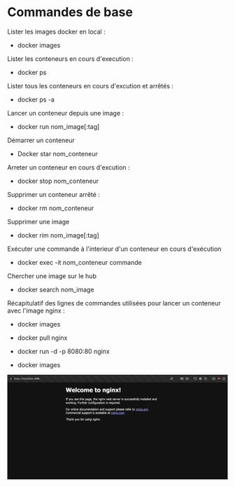 
# Commandes de base


Lister les images docker en local :

- docker images

Lister les conteneurs en cours d'execution :

- docker ps

Lister tous les conteneurs en cours d'excution et arrêtés :

- docker ps -a

Lancer un conteneur depuis une image :

- docker run nom_image[:tag]

Démarrer un conteneur

- Docker star nom_conteneur

Arreter un conteneur en cours d'excution :

- docker stop nom_conteneur

Supprimer un conteneur arrêté :

- docker rm nom_conteneur

Supprimer une image

- docker rim nom_image[:tag]

Exécuter une commande à l'interieur d'un conteneur en cours d'exécution

- docker exec -it nom_conteneur commande

Chercher une image sur le hub

- docker search nom_image 




Récapitulatif des lignes de commandes utilisées pour lancer un conteneur avec l'image nginx :

- docker images

- docker pull nginx

- docker run -d -p 8080:80 nginx

- docker images

 ![nginx](Images/nginx.png)
